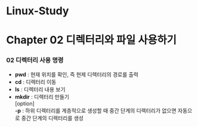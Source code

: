 # Linux-Study
# Chapter 02 디렉터리와 파일 사용하기
### 02 디렉터리 사용 명령
- **pwd** : 현재 위치를 확인, 즉 현제 디렉터리의 경로를 출력  
- **cd** : 디렉터리 이동  
- **ls** : 디렉터리 내용 보기 
- **mkdir** : 디렉터리 만들기  
[option]  
**-p** : 하위 디렉터리를 계층적으로 생성할 때 중간 단계의 디렉터리가 없으면 자동으로 중간 단계의 디렉터리를 생성
